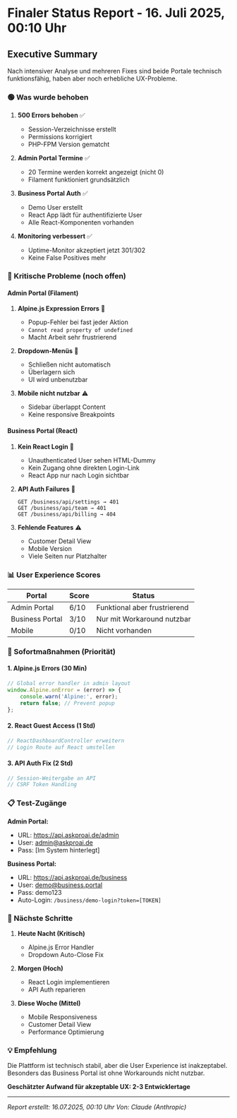 # Finaler Status Report - 16. Juli 2025, 00:10 Uhr

## Executive Summary

Nach intensiver Analyse und mehreren Fixes sind beide Portale technisch funktionsfähig, haben aber noch erhebliche UX-Probleme.

### 🟢 Was wurde behoben

1. **500 Errors behoben** ✅
   - Session-Verzeichnisse erstellt
   - Permissions korrigiert
   - PHP-FPM Version gematcht

2. **Admin Portal Termine** ✅
   - 20 Termine werden korrekt angezeigt (nicht 0)
   - Filament funktioniert grundsätzlich

3. **Business Portal Auth** ✅
   - Demo User erstellt
   - React App lädt für authentifizierte User
   - Alle React-Komponenten vorhanden

4. **Monitoring verbessert** ✅
   - Uptime-Monitor akzeptiert jetzt 301/302
   - Keine False Positives mehr

### 🔴 Kritische Probleme (noch offen)

#### Admin Portal (Filament)
1. **Alpine.js Expression Errors** 🚨
   - Popup-Fehler bei fast jeder Aktion
   - `Cannot read property of undefined`
   - Macht Arbeit sehr frustrierend

2. **Dropdown-Menüs** 🚨
   - Schließen nicht automatisch
   - Überlagern sich
   - UI wird unbenutzbar

3. **Mobile nicht nutzbar** ⚠️
   - Sidebar überlappt Content
   - Keine responsive Breakpoints

#### Business Portal (React)
1. **Kein React Login** 🚨
   - Unauthenticated User sehen HTML-Dummy
   - Kein Zugang ohne direkten Login-Link
   - React App nur nach Login sichtbar

2. **API Auth Failures** 🚨
   ```
   GET /business/api/settings → 401
   GET /business/api/team → 401
   GET /business/api/billing → 404
   ```

3. **Fehlende Features** ⚠️
   - Customer Detail View
   - Mobile Version
   - Viele Seiten nur Platzhalter

### 📊 User Experience Scores

| Portal | Score | Status |
|--------|-------|--------|
| Admin Portal | 6/10 | Funktional aber frustrierend |
| Business Portal | 3/10 | Nur mit Workaround nutzbar |
| Mobile | 0/10 | Nicht vorhanden |

### 🎯 Sofortmaßnahmen (Priorität)

#### 1. Alpine.js Errors (30 Min)
```javascript
// Global error handler in admin layout
window.Alpine.onError = (error) => {
    console.warn('Alpine:', error);
    return false; // Prevent popup
};
```

#### 2. React Guest Access (1 Std)
```php
// ReactDashboardController erweitern
// Login Route auf React umstellen
```

#### 3. API Auth Fix (2 Std)
```php
// Session-Weitergabe an API
// CSRF Token Handling
```

### 📋 Test-Zugänge

**Admin Portal:**
- URL: https://api.askproai.de/admin
- User: admin@askproai.de
- Pass: [Im System hinterlegt]

**Business Portal:**
- URL: https://api.askproai.de/business
- User: demo@business.portal  
- Pass: demo123
- Auto-Login: `/business/demo-login?token=[TOKEN]`

### 🔧 Nächste Schritte

1. **Heute Nacht (Kritisch)**
   - Alpine.js Error Handler
   - Dropdown Auto-Close Fix

2. **Morgen (Hoch)**
   - React Login implementieren
   - API Auth reparieren

3. **Diese Woche (Mittel)**
   - Mobile Responsiveness
   - Customer Detail View
   - Performance Optimierung

### 💡 Empfehlung

Die Plattform ist technisch stabil, aber die User Experience ist inakzeptabel. Besonders das Business Portal ist ohne Workarounds nicht nutzbar. 

**Geschätzter Aufwand für akzeptable UX: 2-3 Entwicklertage**

---
*Report erstellt: 16.07.2025, 00:10 Uhr*
*Von: Claude (Anthropic)*